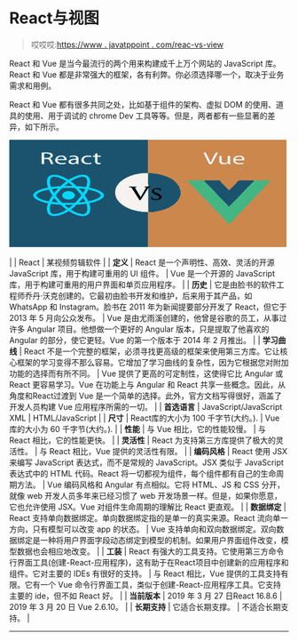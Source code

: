 # React与视图

> 哎哎哎:[https://www . javatppoint . com/reac-vs-view](https://www.javatpoint.com/react-vs-vue)

React 和 Vue 是当今最流行的两个用来构建成千上万个网站的 JavaScript 库。React 和 Vue 都是非常强大的框架，各有利弊。你必须选择哪一个，取决于业务需求和用例。

React 和 Vue 都有很多共同之处，比如基于组件的架构、虚拟 DOM 的使用、道具的使用、用于调试的 chrome Dev 工具等等。但是，两者都有一些显著的差异，如下所示。

![React vs Vue](img/a4766ebe4aeb33226011e49dbd86deb7.png)

|  | React | 某视频剪辑软件 |
| **定义** | React 是一个声明性、高效、灵活的开源 JavaScript 库，用于构建可重用的 UI 组件。 | Vue 是一个开源的 JavaScript 库，用于构建可重用的用户界面和单页应用程序。 |
| **历史** | 它是由脸书的软件工程师乔丹·沃克创建的。它最初由脸书开发和维护，后来用于其产品，如 WhatsApp 和 Instagram。脸书在 2011 年为新闻提要部分开发了 React，但它于 2013 年 5 月向公众发布。 | Vue 是由尤雨溪创建的，他曾是谷歌的员工，从事过许多 Angular 项目。他想做一个更好的 Angular 版本，只是提取了他喜欢的 Angular 的部分，使它更轻。Vue 的第一个版本于 2014 年 2 月推出。 |
| **学习曲线** | React 不是一个完整的框架，必须寻找更高级的框架来使用第三方库。它让核心框架的学习变得不那么容易。它增加了学习曲线的复杂性，因为它根据您对附加功能的选择而有所不同。 | Vue 提供了更高的可定制性，这使得它比 Angular 或 React 更容易学习。Vue 在功能上与 Angular 和 React 共享一些概念。因此，从角度和React过渡到 Vue 是一个简单的选择。此外，官方文档写得很好，涵盖了开发人员构建 Vue 应用程序所需的一切。 |
| **首选语言** | JavaScript/JavaScript XML | HTML/JavaScript |
| **尺寸** | React库的大小为 100 千字节(大约。). | Vue 库的大小为 60 千字节(大约。). |
| **性能** | 与 Vue 相比，它的性能较慢。 | 与 React 相比，它的性能更快。 |
| **灵活性** | React 为支持第三方库提供了极大的灵活性。 | 与 React 相比，Vue 提供的灵活性有限。 |
| **编码风格** | React 使用 JSX 来编写 JavaScript 表达式，而不是常规的 JavaScript。JSX 类似于 JavaScript 表达式中的 HTML 代码。React 将一切都视为组件，每个组件都有自己的生命周期方法。 | Vue 编码风格和 Angular 有点相似。它将 HTML、JS 和 CSS 分开，就像 web 开发人员多年来已经习惯了 web 开发场景一样。但是，如果你愿意，它也允许使用 JSX。Vue 对组件生命周期的理解比 React 更直观。 |
| **数据绑定** | React 支持单向数据绑定。单向数据绑定指的是单一的真实来源。React 流向单一方向，只有模型可以改变 app 的状态。 | Vue 支持单向和双向数据绑定。双向数据绑定是一种将用户界面字段动态绑定到模型的机制。如果用户界面组件改变，模型数据也会相应地改变。 |
| **工装** | React 有强大的工具支持。它使用第三方命令行界面工具(创建-React-应用程序)，这有助于在React项目中创建新的应用程序和组件。它对主要的 IDEs 有很好的支持。 | 与 React 相比，Vue 提供的工具支持有限。它有一个 Vue 命令行界面工具，类似于创建-React-应用程序工具。它支持主要的 ide，但不如 React 好。 |
| **当前版本** | 2019 年 3 月 27 日React 16.8.6 | 2019 年 3 月 20 日 Vue 2.6.10。 |
| **长期支持** | 它适合长期支撑。 | 不适合长期支持。 |

* * *